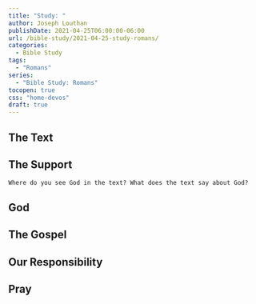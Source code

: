 ```yaml
---
title: "Study: "
author: Joseph Louthan
publishDate: 2021-04-25T06:00:00-06:00
url: /bible-study/2021-04-25-study-romans/
categories:
  - Bible Study
tags:
  - "Romans"
series:
  - "Bible Study: Romans"
tocopen: true
css: "home-devos"
draft: true
---
```

## The Text

## The Support

<div style="page-break-after: always;"></div>

`Where do you see God in the text? What does the text say about God?`

## God

## The Gospel

## Our Responsibility

## Pray

<div style="font-variant: small-caps;">

</div>
&nbsp;


